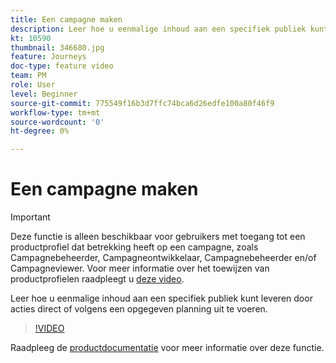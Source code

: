 ```yaml
---
title: Een campagne maken
description: Leer hoe u eenmalige inhoud aan een specifiek publiek kunt leveren door acties direct of volgens een opgegeven planning uit te voeren.
kt: 10590
thumbnail: 346680.jpg
feature: Journeys
doc-type: feature video
team: PM
role: User
level: Beginner
source-git-commit: 775549f16b3d7ffc74bca6d26edfe100a80f46f9
workflow-type: tm+mt
source-wordcount: '0'
ht-degree: 0%

---
```


# Een campagne maken

>[!IMPORTANT]
>
>Deze functie is alleen beschikbaar voor gebruikers met toegang tot een productprofiel dat betrekking heeft op een campagne, zoals Campagnebeheerder, Campagneontwikkelaar, Campagnebeheerder en/of Campagneviewer. Voor meer informatie over het toewijzen van productprofielen raadpleegt u [deze video](/help/set-up-access/access-management.md).

Leer hoe u eenmalige inhoud aan een specifiek publiek kunt leveren door acties direct of volgens een opgegeven planning uit te voeren.

>[!VIDEO](https://video.tv.adobe.com/v/346680?quality=12)

Raadpleeg de [productdocumentatie](https://experienceleague.adobe.com/docs/journey-optimizer/using/campaigns/get-started-with-campaigns.html?lang=en) voor meer informatie over deze functie.
